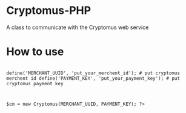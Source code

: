 # Cryptomus-PHP
A class to communicate with the Cryptomus web service

# How to use 
<code>
<?php
require_once('./cryptomus.php');

define('MERCHANT_UUID', 'put_your_merchent_id'); # put cryptomus merchent id
define('PAYMENT_KEY', 'put_your_payment_key'); # put cryptomus payment key

$cm = new Cryptomus(MERCHANT_UUID, PAYMENT_KEY);
?>
</code>
